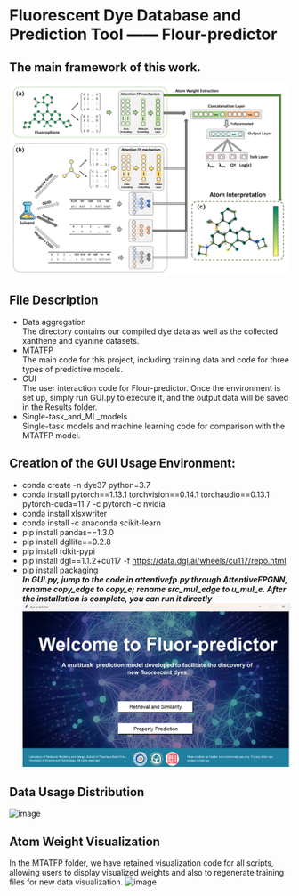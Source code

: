 # Fluorescent Dye Database and Prediction Tool —— Flour-predictor
## The main framework of this work.
![image](https://github.com/17855461143/flour_pred/blob/main/figures/2.png?raw=true)

## File Description
* Data aggregation  
  The directory contains our compiled dye data as well as the collected xanthene  and cyanine datasets.
* MTATFP  
  The main code for this project, including training data and code for three types of predictive models.
* GUI  
  The user interaction code for Flour-predictor. Once the environment is set up, simply run GUI.py to execute it, and the output data will be saved in the Results folder.
* Single-task_and_ML_models  
  Single-task models and machine learning code for comparison with the MTATFP model.


## Creation of the GUI Usage Environment:
* conda create -n dye37 python=3.7
* conda install pytorch==1.13.1 torchvision==0.14.1 torchaudio==0.13.1 pytorch-cuda=11.7 -c pytorch -c nvidia
* conda install xlsxwriter
* conda install -c anaconda scikit-learn
* pip install pandas==1.3.0
* pip install dgllife==0.2.8
* pip install rdkit-pypi
* pip install dgl==1.1.2+cu117 -f https://data.dgl.ai/wheels/cu117/repo.html
* pip install packaging  
___In GUI.py, jump to the code in attentivefp.py through AttentiveFPGNN, rename copy_edge to copy_e; rename src_mul_edge to u_mul_e. After the installation is complete, you can run it directly___
![image](https://github.com/17855461143/test/blob/main/1.png?raw=true)

## Data Usage Distribution
![image]([https://github.com/17855461143/test/blob/main/Figure1.png?raw=true](https://github.com/17855461143/flour_pred/blob/main/figures/3.png?raw=true))

## Atom Weight Visualization
In the MTATFP folder, we have retained visualization code for all scripts, allowing users to display visualized weights and also to regenerate training files for new data visualization.
![image]([https://github.com/17855461143/test/blob/main/Figure1.png?raw=true](https://github.com/17855461143/flour_pred/blob/main/figures/4.png?raw=true))
